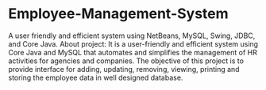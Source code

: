 # Employee-Management-System
A user friendly and efficient system using NetBeans, MySQL, Swing, JDBC, and Core Java.
About project:
 It is a user-friendly and efficient system using Core Java and MySQL that
 automates and simplifies the management of HR activities for agencies and companies. The
 objective of this project is to provide interface for adding, updating, removing, viewing, printing
 and storing the employee data in well designed database.
